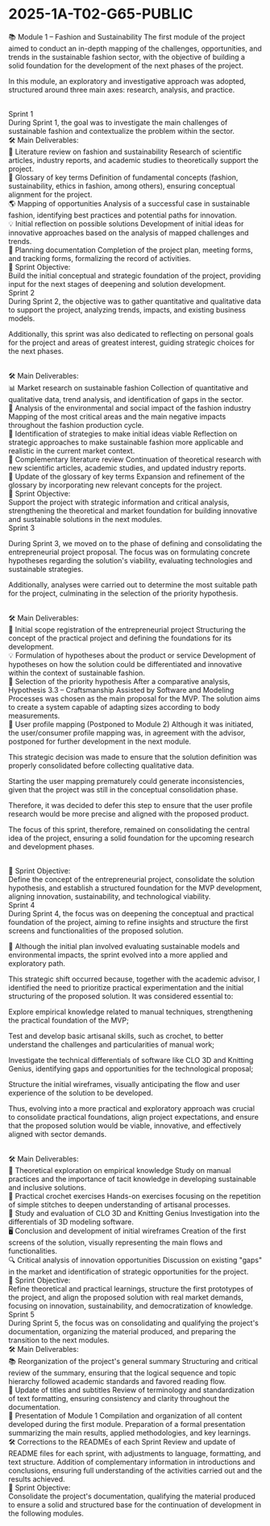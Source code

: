 # 2025-1A-T02-G65-PUBLIC

📚 Module 1 – Fashion and Sustainability
The first module of the project aimed to conduct an in-depth mapping of the challenges, opportunities, and trends in the sustainable fashion sector, with the objective of building a solid foundation for the development of the next phases of the project.

In this module, an exploratory and investigative approach was adopted, structured around three main axes: research, analysis, and practice.

<br>
Sprint 1
<br>
During Sprint 1, the goal was to investigate the main challenges of sustainable fashion and contextualize the problem within the sector.

<br>
🛠️ Main Deliverables:
<br>
📖 Literature review on fashion and sustainability
Research of scientific articles, industry reports, and academic studies to theoretically support the project.

<br>
🧩 Glossary of key terms
Definition of fundamental concepts (fashion, sustainability, ethics in fashion, among others), ensuring conceptual alignment for the project.

<br>
🌎 Mapping of opportunities
Analysis of a successful case in sustainable fashion, identifying best practices and potential paths for innovation.

<br>
💡 Initial reflection on possible solutions
Development of initial ideas for innovative approaches based on the analysis of mapped challenges and trends.

<br>
📝 Planning documentation
Completion of the project plan, meeting forms, and tracking forms, formalizing the record of activities.

<br>
🎯 Sprint Objective:
<br>
Build the initial conceptual and strategic foundation of the project, providing input for the next stages of deepening and solution development.

<br>
Sprint 2
<br>
During Sprint 2, the objective was to gather quantitative and qualitative data to support the project, analyzing trends, impacts, and existing business models.

Additionally, this sprint was also dedicated to reflecting on personal goals for the project and areas of greatest interest, guiding strategic choices for the next phases.

<br>
🛠️ Main Deliverables:
<br>
📊 Market research on sustainable fashion
Collection of quantitative and qualitative data, trend analysis, and identification of gaps in the sector.

<br>
🌱 Analysis of the environmental and social impact of the fashion industry
Mapping of the most critical areas and the main negative impacts throughout the fashion production cycle.

<br>
🎯 Identification of strategies to make initial ideas viable
Reflection on strategic approaches to make sustainable fashion more applicable and realistic in the current market context.

<br>
📖 Complementary literature review
Continuation of theoretical research with new scientific articles, academic studies, and updated industry reports.

<br>
🧩 Update of the glossary of key terms
Expansion and refinement of the glossary by incorporating new relevant concepts for the project.

<br>
🎯 Sprint Objective:
<br>
Support the project with strategic information and critical analysis, strengthening the theoretical and market foundation for building innovative and sustainable solutions in the next modules.

<br>
Sprint 3
<br>

During Sprint 3, we moved on to the phase of defining and consolidating the entrepreneurial project proposal. The focus was on formulating concrete hypotheses regarding the solution's viability, evaluating technologies and sustainable strategies.

Additionally, analyses were carried out to determine the most suitable path for the project, culminating in the selection of the priority hypothesis.

<br>
🛠️ Main Deliverables:
<br>
📝 Initial scope registration of the entrepreneurial project
Structuring the concept of the practical project and defining the foundations for its development.

<br>
💡 Formulation of hypotheses about the product or service
Development of hypotheses on how the solution could be differentiated and innovative within the context of sustainable fashion.

<br>
🧵 Selection of the priority hypothesis
After a comparative analysis, Hypothesis 3.3 – Craftsmanship Assisted by Software and Modeling Processes was chosen as the main proposal for the MVP.
The solution aims to create a system capable of adapting sizes according to body measurements.

<br>
📢 User profile mapping (Postponed to Module 2)
Although it was initiated, the user/consumer profile mapping was, in agreement with the advisor, postponed for further development in the next module.

This strategic decision was made to ensure that the solution definition was properly consolidated before collecting qualitative data.

Starting the user mapping prematurely could generate inconsistencies, given that the project was still in the conceptual consolidation phase.

Therefore, it was decided to defer this step to ensure that the user profile research would be more precise and aligned with the proposed product.

The focus of this sprint, therefore, remained on consolidating the central idea of the project, ensuring a solid foundation for the upcoming research and development phases.

<br>
🎯 Sprint Objective:
<br>
Define the concept of the entrepreneurial project, consolidate the solution hypothesis, and establish a structured foundation for the MVP development, aligning innovation, sustainability, and technological viability.

<br>
Sprint 4
<br>
During Sprint 4, the focus was on deepening the conceptual and practical foundation of the project, aiming to refine insights and structure the first screens and functionalities of the proposed solution.

📢 Although the initial plan involved evaluating sustainable models and environmental impacts, the sprint evolved into a more applied and exploratory path.

This strategic shift occurred because, together with the academic advisor, I identified the need to prioritize practical experimentation and the initial structuring of the proposed solution. It was considered essential to:

Explore empirical knowledge related to manual techniques, strengthening the practical foundation of the MVP;

Test and develop basic artisanal skills, such as crochet, to better understand the challenges and particularities of manual work;

Investigate the technical differentials of software like CLO 3D and Knitting Genius, identifying gaps and opportunities for the technological proposal;

Structure the initial wireframes, visually anticipating the flow and user experience of the solution to be developed.

Thus, evolving into a more practical and exploratory approach was crucial to consolidate practical foundations, align project expectations, and ensure that the proposed solution would be viable, innovative, and effectively aligned with sector demands.

<br>
🛠️ Main Deliverables:
<br>
🧠 Theoretical exploration on empirical knowledge
Study on manual practices and the importance of tacit knowledge in developing sustainable and inclusive solutions.

<br>
🧵 Practical crochet exercises
Hands-on exercises focusing on the repetition of simple stitches to deepen understanding of artisanal processes.

<br>
🎨 Study and evaluation of CLO 3D and Knitting Genius
Investigation into the differentials of 3D modeling software.

<br>
🖥️ Conclusion and development of initial wireframes
Creation of the first screens of the solution, visually representing the main flows and functionalities.

<br>
🔍 Critical analysis of innovation opportunities
Discussion on existing "gaps" in the market and identification of strategic opportunities for the project.

<br>
🎯 Sprint Objective:
<br>
Refine theoretical and practical learnings, structure the first prototypes of the project, and align the proposed solution with real market demands, focusing on innovation, sustainability, and democratization of knowledge.

<br>
Sprint 5
<br>
During Sprint 5, the focus was on consolidating and qualifying the project's documentation, organizing the material produced, and preparing the transition to the next modules.

<br>
🛠️ Main Deliverables:
<br>
📚 Reorganization of the project's general summary
Structuring and critical review of the summary, ensuring that the logical sequence and topic hierarchy followed academic standards and favored reading flow.

<br>
📝 Update of titles and subtitles
Review of terminology and standardization of text formatting, ensuring consistency and clarity throughout the documentation.

<br>
🧩 Presentation of Module 1
Compilation and organization of all content developed during the first module.
Preparation of a formal presentation summarizing the main results, applied methodologies, and key learnings.

<br>
🛠️ Corrections to the READMEs of each Sprint
Review and update of README files for each sprint, with adjustments to language, formatting, and text structure.
Addition of complementary information in introductions and conclusions, ensuring full understanding of the activities carried out and the results achieved.

<br>
🎯 Sprint Objective:
<br>
Consolidate the project's documentation, qualifying the material produced to ensure a solid and structured base for the continuation of development in the following modules.

<br>

